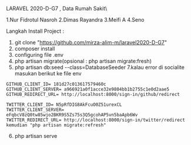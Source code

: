 LARAVEL 2020-D-G7 , Data Rumah Sakit\


1.Nur Fidrotul Nasroh 
2.Dimas Rayandra
3.Meifi A 
4.Seno 

Langkah Install Project :

  1. git clone "https://github.com/mirza-alim-m/laravel2020-D-G7"
  2. composer install
  3. configuring file .env
  4. php artisan migrate(opsional : php artisan migrate:fresh)
  5. php artisan db:seed --class=DatabaseSeeder
  7.kalau error di socialite masukan berikut ke file env
   
    GITHUB_CLIENT_ID= 181d27c013617579460c
    GITHUB_CLIENT_SERVER= a966921a0f1acce32e9804bb1b2755c1e0d2aae5
    GITHUB_REDIRECT_URL= http://localhost:8000/sign-in/github/redirect

    TWITTER_CLIENT_ID= N5pRfDIG8AkFcuO0Z51urexCL
    TWITTER_CLIENT_SERVER= eFqbcV8zQ0tw85wjo2BKR9S5Zs75s3Q5gcohAP5vn5baApb6Wv
    TWITTER_REDIRECT_URL= http://localhost:8000/sign-in/twitter/redirect 
    kemudian "php artisan migrate:refresh" 
  6. php artisan serve

